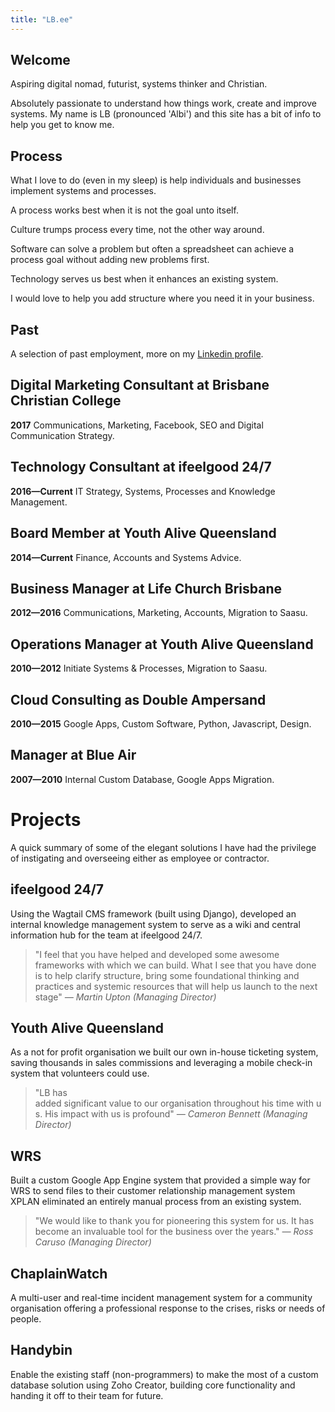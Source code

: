 ```yaml
---
title: "LB.ee"
---
```


## Welcome

Aspiring digital nomad, futurist, systems thinker and Christian.

Absolutely passionate to understand how things work, create and improve systems.
My name is LB (pronounced 'Albi') and this site has a bit of info to help you get to know me.

## Process

What I love to do (even in my sleep) is help individuals and businesses implement systems and processes.

A process works best when it is not the goal unto itself.

Culture trumps process every time, not the other way around.

Software can solve a problem but often a spreadsheet can achieve a process goal without adding new problems first.

Technology serves us best when it enhances an existing system.

I would love to help you add structure where you need it in your business.

## Past

A selection of past employment, more on my [Linkedin profile](https://www.linkedin.com/in/lbbenjohnston).

## Digital Marketing Consultant at Brisbane Christian College
__2017__
Communications, Marketing, Facebook, SEO and Digital Communication Strategy.

## Technology Consultant at ifeelgood 24/7
__2016—Current__
IT Strategy, Systems, Processes and Knowledge Management.

## Board Member at Youth Alive Queensland
__2014—Current__
Finance, Accounts and Systems Advice.

## Business Manager at Life Church Brisbane
__2012—2016__
Communications, Marketing, Accounts, Migration to Saasu.

## Operations Manager at Youth Alive Queensland
__2010—2012__
Initiate Systems &amp; Processes, Migration to Saasu.

## Cloud Consulting as Double Ampersand
__2010—2015__
Google Apps, Custom Software, Python, Javascript, Design.

## Manager at Blue Air
__2007—2010__
Internal Custom Database, Google Apps Migration.

# Projects

A quick summary of some of the elegant solutions I have had the privilege of instigating and overseeing either as employee or contractor.

## ifeelgood 24/7
Using the Wagtail CMS framework (built using Django), developed an internal knowledge management system to serve as a wiki and central information hub for the team at ifeelgood 24/7.
> "I feel that you have helped and developed some awesome frameworks with which we can build. What I see that you have done is to help clarify structure, bring some foundational thinking and practices and systemic resources that will help us launch to the next stage" _— Martin Upton (Managing Director)_

## Youth Alive Queensland
As a not for profit organisation we built our own in-house ticketing system, saving thousands in sales commissions and leveraging a mobile check-in system that volunteers could use.
> "LB has added significant value to our organisation throughout his time with us. His impact
with us is profound" _— Cameron Bennett (Managing Director)_

## WRS
Built a custom Google App Engine system that provided a simple way for WRS to send files to their customer relationship management system XPLAN eliminated an entirely manual process from an existing system.
> "We would like to thank you for pioneering this system for us. It has become an invaluable tool for the business over the years." _— Ross Caruso (Managing Director)_

## ChaplainWatch
A multi-user and real-time incident management system for a community organisation offering a professional response to the crises, risks or needs of people.

## Handybin
Enable the existing staff (non-programmers) to make the most of a custom database solution using Zoho Creator, building core functionality and handing it off to their team for future.
